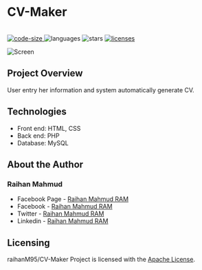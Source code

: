 # CV-Maker
<p align="left">
  <br>
  <a href="https://github.com/raihanM95/CV-Maker">
    <img src="https://img.shields.io/github/languages/code-size/raihanM95/CV-Maker" alt="code-size">
  </a>
  <a>
    <img src="https://img.shields.io/github/languages/count/raihanM95/CV-Maker" alt="languages">
  </a>
  <a>
    <img src="https://img.shields.io/github/stars/raihanM95/CV-Maker" alt="stars">
  </a>
  <a href="https://github.com/raihanM95/CV-Maker/blob/master/LICENSE">
    <img src="https://img.shields.io/badge/License-Apache-yellow.svg" alt="licenses">
  </a>
</p>

<img src="Screenshots/CV.jpg" alt="Screen"/>

## Project Overview
User entry her information and system automatically generate CV.

## Technologies

- Front end: HTML, CSS
- Back end: PHP
- Database: MySQL

## About the Author

### Raihan Mahmud

- Facebook Page - [Raihan Mahmud RAM](https://www.facebook.com/raihanmahmudofficial)
- Facebook - [Raihan Mahmud RAM](https://www.facebook.com/raihanM95)
- Twitter - [Raihan Mahmud RAM](https://twitter.com/raihanM95)
- Linkedin - [Raihan Mahmud RAM](https://www.linkedin.com/in/raihanM95)

## Licensing

raihanM95/CV-Maker Project is licensed with the [Apache License](https://github.com/raihanM95/CV-Maker/blob/master/LICENSE).
